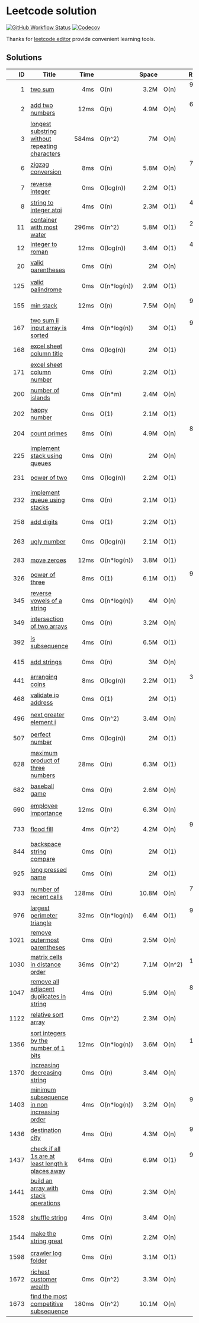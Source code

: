 # Leetcode solution

[![GitHub Workflow Status](https://img.shields.io/github/workflow/status/mutoe/leetcode/Golang%20Unit%20Test?label=test&logo=github&style=flat-square)](https://github.com/mutoe/leetcode/actions)
[![Codecov](https://img.shields.io/codecov/c/gh/mutoe/leetcode?logo=codecov&style=flat-square)](https://codecov.io/gh/mutoe/leetcode)

Thanks for [leetcode editor](https://plugins.jetbrains.com/plugin/12132-leetcode-editor/) provide convenient learning tools.

## Solutions

<!-- golang inject solutions start -->

|ID|Title|Time| |Space| |Ranking|
|---:|--|--:|:--|--:|:--|--:|
| 1	| [two sum](https://leetcode.com/problems/two-sum)	| 4ms	| O(n)	| 3.2M	| O(n)	| 95.58% 🟢	|
| 2	| [add two numbers](https://leetcode.com/problems/add-two-numbers)	| 12ms	| O(n)	| 4.9M	| O(n)	| 64.05% 🟠	|
| 3	| [longest substring without repeating characters](https://leetcode.com/problems/longest-substring-without-repeating-characters)	| 584ms	| O(n^2)	| 7M	| O(n)	| 5.03% 🔴	|
| 6	| [zigzag conversion](https://leetcode.com/problems/zigzag-conversion)	| 8ms	| O(n)	| 5.8M	| O(n)	| 74.58% 🟠	|
| 7	| [reverse integer](https://leetcode.com/problems/reverse-integer)	| 0ms	| O(log(n))	| 2.2M	| O(1)	| 100% 🟢	|
| 8	| [string to integer atoi](https://leetcode.com/problems/string-to-integer-atoi)	| 4ms	| O(n)	| 2.3M	| O(1)	| 47.51% 🔴	|
| 11	| [container with most water](https://leetcode.com/problems/container-with-most-water)	| 296ms	| O(n^2)	| 5.8M	| O(1)	| 26.72% 🔴	|
| 12	| [integer to roman](https://leetcode.com/problems/integer-to-roman)	| 12ms	| O(log(n))	| 3.4M	| O(1)	| 44.82% 🔴	|
| 20	| [valid parentheses](https://leetcode.com/problems/valid-parentheses)	| 0ms	| O(n)	| 2M	| O(n)	| 100% 🟢	|
| 125	| [valid palindrome](https://leetcode.com/problems/valid-palindrome)	| 0ms	| O(n*log(n))	| 2.9M	| O(1)	| 100% 🟢	|
| 155	| [min stack](https://leetcode.com/problems/min-stack)	| 12ms	| O(n)	| 7.5M	| O(n)	| 98.73% 🟢	|
| 167	| [two sum ii input array is sorted](https://leetcode.com/problems/two-sum-ii-input-array-is-sorted)	| 4ms	| O(n*log(n))	| 3M	| O(1)	| 94.87% 🟢	|
| 168	| [excel sheet column title](https://leetcode.com/problems/excel-sheet-column-title)	| 0ms	| O(log(n))	| 2M	| O(1)	| 100% 🟢	|
| 171	| [excel sheet column number](https://leetcode.com/problems/excel-sheet-column-number)	| 0ms	| O(n)	| 2.2M	| O(1)	| 100% 🟢	|
| 200	| [number of islands](https://leetcode.com/problems/number-of-islands)	| 0ms	| O(n*m)	| 2.4M	| O(n)	| 100% 🟢	|
| 202	| [happy number](https://leetcode.com/problems/happy-number)	| 0ms	| O(1)	| 2.1M	| O(1)	| 100% 🟢	|
| 204	| [count primes](https://leetcode.com/problems/count-primes)	| 8ms	| O(n)	| 4.9M	| O(n)	| 81.42% 🟠	|
| 225	| [implement stack using queues](https://leetcode.com/problems/implement-stack-using-queues)	| 0ms	| O(n)	| 2M	| O(n)	| 100% 🟢	|
| 231	| [power of two](https://leetcode.com/problems/power-of-two)	| 0ms	| O(log(n))	| 2.2M	| O(1)	| 100% 🟢	|
| 232	| [implement queue using stacks](https://leetcode.com/problems/implement-queue-using-stacks)	| 0ms	| O(n)	| 2.1M	| O(1)	| 100% 🟢	|
| 258	| [add digits](https://leetcode.com/problems/add-digits)	| 0ms	| O(1)	| 2.2M	| O(1)	| 100% 🟢	|
| 263	| [ugly number](https://leetcode.com/problems/ugly-number)	| 0ms	| O(log(n))	| 2.1M	| O(1)	| 100% 🟢	|
| 283	| [move zeroes](https://leetcode.com/problems/move-zeroes)	| 12ms	| O(n*log(n))	| 3.8M	| O(1)	| 6.22% 🔴	|
| 326	| [power of three](https://leetcode.com/problems/power-of-three)	| 8ms	| O(1)	| 6.1M	| O(1)	| 99.32% 🟢	|
| 345	| [reverse vowels of a string](https://leetcode.com/problems/reverse-vowels-of-a-string)	| 0ms	| O(n*log(n))	| 4M	| O(n)	| 100% 🟢	|
| 349	| [intersection of two arrays](https://leetcode.com/problems/intersection-of-two-arrays)	| 0ms	| O(n)	| 3.2M	| O(n)	| 100% 🟢	|
| 392	| [is subsequence](https://leetcode.com/problems/is-subsequence)	| 4ms	| O(n)	| 6.5M	| O(1)	| 100% 🟢	|
| 415	| [add strings](https://leetcode.com/problems/add-strings)	| 0ms	| O(n)	| 3M	| O(n)	| 100% 🟢	|
| 441	| [arranging coins](https://leetcode.com/problems/arranging-coins)	| 8ms	| O(log(n))	| 2.2M	| O(1)	| 38.46% 🔴	|
| 468	| [validate ip address](https://leetcode.com/problems/validate-ip-address)	| 0ms	| O(1)	| 2M	| O(1)	| 100% 🟢	|
| 496	| [next greater element i](https://leetcode.com/problems/next-greater-element-i)	| 0ms	| O(n^2)	| 3.4M	| O(n)	| 100% 🟢	|
| 507	| [perfect number](https://leetcode.com/problems/perfect-number)	| 0ms	| O(log(n))	| 2M	| O(1)	| 100% 🟢	|
| 628	| [maximum product of three numbers](https://leetcode.com/problems/maximum-product-of-three-numbers)	| 28ms	| O(n)	| 6.3M	| O(1)	| 100% 🟢	|
| 682	| [baseball game](https://leetcode.com/problems/baseball-game)	| 0ms	| O(n)	| 2.6M	| O(n)	| 100% 🟢	|
| 690	| [employee importance](https://leetcode.com/problems/employee-importance)	| 12ms	| O(n)	| 6.3M	| O(n)	| 100% 🟢	|
| 733	| [flood fill](https://leetcode.com/problems/flood-fill)	| 4ms	| O(n^2)	| 4.2M	| O(n)	| 99.07% 🟢	|
| 844	| [backspace string compare](https://leetcode.com/problems/backspace-string-compare)	| 0ms	| O(n)	| 2M	| O(1)	| 100% 🟢	|
| 925	| [long pressed name](https://leetcode.com/problems/long-pressed-name)	| 0ms	| O(n)	| 2M	| O(1)	| 100% 🟢	|
| 933	| [number of recent calls](https://leetcode.com/problems/number-of-recent-calls)	| 128ms	| O(n)	| 10.8M	| O(n)	| 79.37% 🟠	|
| 976	| [largest perimeter triangle](https://leetcode.com/problems/largest-perimeter-triangle)	| 32ms	| O(n*log(n))	| 6.4M	| O(1)	| 96.67% 🟢	|
| 1021	| [remove outermost parentheses](https://leetcode.com/problems/remove-outermost-parentheses)	| 0ms	| O(n)	| 2.5M	| O(n)	| 100% 🟢	|
| 1030	| [matrix cells in distance order](https://leetcode.com/problems/matrix-cells-in-distance-order)	| 36ms	| O(n^2)	| 7.1M	| O(n^2)	| 15.38% 🔴	|
| 1047	| [remove all adjacent duplicates in string](https://leetcode.com/problems/remove-all-adjacent-duplicates-in-string)	| 4ms	| O(n)	| 5.9M	| O(n)	| 87.67% 🟠	|
| 1122	| [relative sort array](https://leetcode.com/problems/relative-sort-array)	| 0ms	| O(n^2)	| 2.3M	| O(n)	| 100% 🟢	|
| 1356	| [sort integers by the number of 1 bits](https://leetcode.com/problems/sort-integers-by-the-number-of-1-bits)	| 12ms	| O(n*log(n))	| 3.6M	| O(n)	| 13.46% 🔴	|
| 1370	| [increasing decreasing string](https://leetcode.com/problems/increasing-decreasing-string)	| 0ms	| O(n)	| 3.4M	| O(n)	| 100% 🟢	|
| 1403	| [minimum subsequence in non increasing order](https://leetcode.com/problems/minimum-subsequence-in-non-increasing-order)	| 4ms	| O(n*log(n))	| 3.2M	| O(n)	| 97.44% 🟢	|
| 1436	| [destination city](https://leetcode.com/problems/destination-city)	| 4ms	| O(n)	| 4.3M	| O(n)	| 91.94% 🟢	|
| 1437	| [check if all 1s are at least length k places away](https://leetcode.com/problems/check-if-all-1s-are-at-least-length-k-places-away)	| 64ms	| O(n)	| 6.9M	| O(1)	| 97.14% 🟢	|
| 1441	| [build an array with stack operations](https://leetcode.com/problems/build-an-array-with-stack-operations)	| 0ms	| O(n)	| 2.3M	| O(n)	| 100% 🟢	|
| 1528	| [shuffle string](https://leetcode.com/problems/shuffle-string)	| 4ms	| O(n)	| 3.4M	| O(n)	| 87.5% 🟠	|
| 1544	| [make the string great](https://leetcode.com/problems/make-the-string-great)	| 0ms	| O(n)	| 2.2M	| O(n)	| 100% 🟢	|
| 1598	| [crawler log folder](https://leetcode.com/problems/crawler-log-folder)	| 0ms	| O(n)	| 3.1M	| O(1)	| 100% 🟢	|
| 1672	| [richest customer wealth](https://leetcode.com/problems/richest-customer-wealth)	| 0ms	| O(n^2)	| 3.3M	| O(n)	| 100% 🟢	|
| 1673	| [find the most competitive subsequence](https://leetcode.com/problems/find-the-most-competitive-subsequence)	| 180ms	| O(n^2)	| 10.1M	| O(n)	| 0% 🔴	|

<!-- golang inject solutions end -->
